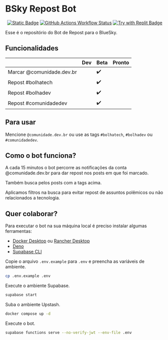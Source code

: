 # BSky Repost Bot

<div align="center">

[![Static Badge](https://img.shields.io/badge/Made%20with%20Deno-000000?style=for-the-badge&logo=deno)](https://deno.com/)
[![GitHub Actions Workflow Status](https://img.shields.io/github/actions/workflow/status/daniloraisi/bsky-repost-bot/deploy-function.yml?branch=main&style=for-the-badge&logo=bluesky&label=comunidade.dev.br)](https://bsky.app/profile/comunidade.dev.br)
[![Try with Replit Badge](https://replit.com/badge?caption=Try%20with%20Replit)](https://replit.com/github)

</div>

Esse é o repositório do Bot de Repost para o BlueSky.

## Funcionalidades

|                           | Dev | Beta               | Pronto |
| ------------------------- | --- | ------------------ | ------ |
| Marcar @comunidade.dev.br |     | :heavy_check_mark: |        |
| Repost #bolhatech         |     | :heavy_check_mark: |        |
| Repost #bolhadev          |     | :heavy_check_mark: |        |
| Repost #comunidadedev     |     | :heavy_check_mark: |        |

## Para usar

Mencione `@comunidade.dev.br` ou use as tags `#bolhatech`, `#bolhadev` ou `#comunidadedev`.

## Como o bot funciona?

A cada 15 minutos o bot percorre as notificações da conta @comunidade.dev.br para
dar repost nos posts em que foi marcado.

Também busca pelos posts com a tags acima.

Aplicamos filtros na busca para evitar repost de assuntos polêmicos ou não relacionados
a tecnologia.

## Quer colaborar?

Para executar o bot na sua máquina local é preciso instalar algumas ferramentas:

- [Docker Desktop](https://www.docker.com/products/docker-desktop) ou [Rancher Desktop](https://rancherdesktop.io/)
- [Deno](https://deno.land/)
- [Supabase CLI](https://supabase.io/docs/guides/cli)

Copie o arquivo `.env.example` para `.env` e preencha as variáveis de ambiente.

```bash
cp .env.example .env
```

Execute o ambiente Supabase.

```bash
supabase start
```

Suba o ambiente Upstash.

```bash
docker compose up -d
```

Execute o bot.

```bash
supabase functions serve --no-verify-jwt --env-file .env
```
